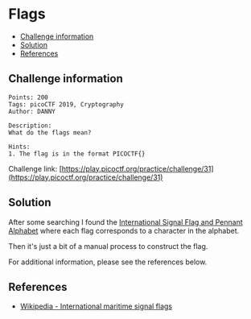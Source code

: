 # Flags

- [Challenge information](#challenge-information)
- [Solution](#solution)
- [References](#references)

## Challenge information
```
Points: 200
Tags: picoCTF 2019, Cryptography
Author: DANNY
 
Description:
What do the flags mean?

Hints:
1. The flag is in the format PICOCTF{}
```
Challenge link: [https://play.picoctf.org/practice/challenge/31](https://play.picoctf.org/practice/challenge/31)

## Solution

After some searching I found the [International Signal Flag and Pennant Alphabet](https://christinedemerchant.com/flag-alphabet.html) where each flag corresponds to a character in the alphabet.

Then it's just a bit of a manual process to construct the flag.

For additional information, please see the references below.

## References

- [Wikipedia - International maritime signal flags](https://en.wikipedia.org/wiki/International_maritime_signal_flags)
